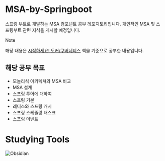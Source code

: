 # MSA-by-Springboot
스프링 부트로 개발하는 MSA 컴포넌트 공부 레포지토리입니다. 개인적인 MSA 및 스프링부트 관련 지식을 게시할 예정입니다.

> [!NOTE]
> 해당 내용은 [시작하세요! 도커/쿠버네티스](https://www.yes24.com/Product/Goods/115306377c) 책을 기준으로 공부한 내용입니다.

## 해당 공부 목표
- 모놀리식 아키텍쳐와 MSA 비교
- MSA 설계
- 스프링 투어에 대하여
- 스프링 기본
- 레디스와 스프링 캐시
- 스프링 스케쥴링 태스크
- 스프링 이벤트

# Studying Tools
![Obsidian](https://img.shields.io/badge/Obsidian-%23483699.svg?style=for-the-badge&logo=obsidian&logoColor=white)
